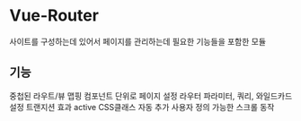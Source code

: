# Vue-Router
  사이트를 구성하는데 있어서 페이지를 관리하는데 필요한 기능들을 포함한 모듈
## 기능
  중첩된 라우트/뷰 맵핑
  컴포넌트 단위로 페이지 설정
  라우터 파라미터, 쿼리, 와일드카드 설정
  트랜지션 효과
  active CSS클래스 자동 추가
  사용자 정의 가능한 스크롤 동작
